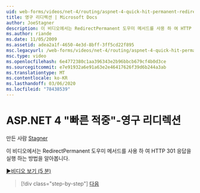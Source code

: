 ```yaml
---
uid: web-forms/videos/net-4/routing/aspnet-4-quick-hit-permanent-redirect
title: 영구 리디렉션 | Microsoft Docs
author: JoeStagner
description: 이 비디오에서는 RedirectPermanent 도우미 메서드를 사용 하 여 HTTP 301 응답을 실행 하는 방법을 알아봅니다.
ms.author: riande
ms.date: 11/05/2009
ms.assetid: adea2a1f-4650-4e3d-8bff-3ff5cd22f895
msc.legacyurl: /web-forms/videos/net-4/routing/aspnet-4-quick-hit-permanent-redirect
msc.type: video
ms.openlocfilehash: 6e4772380c1aa396343e2b96bbcb679cf4b0d3ce
ms.sourcegitcommit: e7e91932a6e91a63e2e46417626f39d6b244a3ab
ms.translationtype: MT
ms.contentlocale: ko-KR
ms.lasthandoff: 03/06/2020
ms.locfileid: "78438539"
---
```

# <a name="aspnet-4-quick-hit---permanent-redirect"></a>ASP.NET 4 "빠른 적중"-영구 리디렉션

만든 사람 [Stagner](https://github.com/JoeStagner)

이 비디오에서는 RedirectPermanent 도우미 메서드를 사용 하 여 HTTP 301 응답을 실행 하는 방법을 알아봅니다. 

[&#9654;비디오 보기 (5 분)](https://channel9.msdn.com/Blogs/ASP-NET-Site-Videos/aspnet-4-quick-hit-permanent-redirect)

> [!div class="step-by-step"]
> [다음](aspnet-4-quick-hit-imperative-webforms-routing.md)
